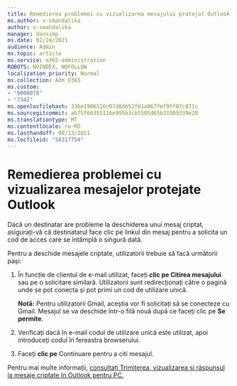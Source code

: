 ```yaml
---
title: Remedierea problemei cu vizualizarea mesajului protejat Outlook
ms.author: v-smandalika
author: v-smandalika
manager: dansimp
ms.date: 02/24/2021
audience: Admin
ms.topic: article
ms.service: o365-administration
ROBOTS: NOINDEX, NOFOLLOW
localization_priority: Normal
ms.collection: Adm_O365
ms.custom:
- "9000078"
- "7342"
ms.openlocfilehash: 336e1906526c07d8db51f61a867fef9ff87c871c
ms.sourcegitcommit: ab75f66355116e995b3cb5505465b31989339e28
ms.translationtype: MT
ms.contentlocale: ro-RO
ms.lasthandoff: 08/13/2021
ms.locfileid: "58317754"
---
```

# <a name="fix-problem-of-viewing-protected-message-in-outlook"></a>Remedierea problemei cu vizualizarea mesajelor protejate Outlook

Dacă un destinatar are probleme la deschiderea unui mesaj criptat, asigurați-vă că destinatarul face clic pe linkul din mesaj pentru a solicita un cod de acces care se întâmplă o singură dată.

Pentru a deschide mesajele criptate, utilizatorii trebuie să facă următorii pași:

1. În funcție de clientul de e-mail utilizat, faceți **clic pe Citirea mesajului** sau pe o solicitare similară. Utilizatorii sunt redirecționați către o pagină unde se pot conecta și pot primi un cod de utilizare unică.

    **Notă:** Pentru utilizatorii Gmail, aceștia vor fi solicitați să se conecteze cu Gmail. Mesajul se va deschide într-o filă nouă după ce faceți clic pe **Se permite**.

2. Verificați dacă în e-mail codul de utilizare unică este utilizat, apoi introduceți codul în fereastra browserului.

3. Faceți **clic pe** Continuare pentru a citi mesajul.

Pentru mai multe informații, [consultați Trimiterea, vizualizarea și răspunsul la mesaje criptate în Outlook pentru PC.](https://support.microsoft.com/topic/send-view-and-reply-to-encrypted-messages-in-outlook-for-pc-eaa43495-9bbb-4fca-922a-df90dee51980)


